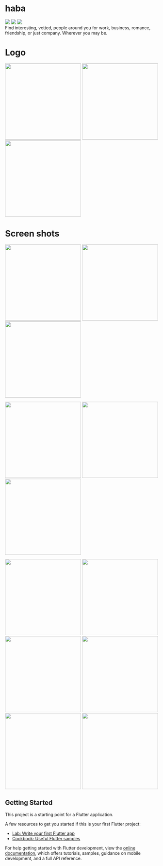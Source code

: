 # haba  
[![](https://img.shields.io/badge/Made_with-Flutter-blue?style=for-the-badge&logo=flutter)](https://flutter.dev/)
[![](https://img.shields.io/badge/Database-Supabase-teal?style=for-the-badge&logo=supabase)](https://supabase.com/ "Supabase")
[![](https://img.shields.io/badge/IDE-Android_Studio-teal?style=for-the-badge&logo=android-studio)](https://developer.android.com/studio "Android Studio")  
Find interesting, vetted, people around you for work, business, romance, friendship, or just company. Wherever you may be.  
# Logo  
<img src="https://github.com/occiandiaali/haba-flutter-project/assets/40769994/7986874d-6b58-4526-8850-6b6d4af9a5b1.jpg" height="250" width="250">
<img src="https://github.com/occiandiaali/haba-flutter-project/assets/40769994/ff9eee7f-bdaf-4ac2-9bcb-6f648df1b2c4.jpg" height="250" width="250">
<img src="https://github.com/occiandiaali/haba-flutter-project/assets/40769994/6eb4cd75-02a7-41db-83bb-e6fca6123bcf.jpg" height="250" width="250">  

# Screen shots  
<img src="https://github.com/occiandiaali/haba-flutter-project/assets/40769994/4a792008-2aa0-4c14-b8fa-9bdbf8c25b44.jpg" height="250">  <img src="https://github.com/occiandiaali/haba-flutter-project/assets/40769994/6cbd9d36-b769-425a-9f17-68964862c9f6.jpg" height="250">
<img src="https://github.com/occiandiaali/haba-flutter-project/assets/40769994/c0af138e-627a-4000-bc1a-2d525df3225c.jpg" height="250">  
  
 <img src="https://github.com/occiandiaali/haba-flutter-project/assets/40769994/6ea1c96e-0afc-4cd9-a1cb-4d2555ff7095.jpg" height="250">
<img src="https://github.com/occiandiaali/haba-flutter-project/assets/40769994/94d73464-6d0f-4145-b9fb-cf6f5beeaa8a.jpg" height="250">
<img src="https://github.com/occiandiaali/haba-flutter-project/assets/40769994/f8cf7718-b1ce-4438-9351-998e9a8f4754.jpg" height="250">  


<img src="https://github.com/occiandiaali/haba-flutter-project/assets/40769994/208c6458-3e25-4594-8c6e-132fa308f45e.jpg" height="250">  <img src="https://github.com/occiandiaali/haba-flutter-project/assets/40769994/8c285d93-0558-474f-b7cc-7275a141eae8.jpg" height="250">  <img src="https://github.com/occiandiaali/haba-flutter-project/assets/40769994/13e6868c-333b-4d87-b308-932ba58bdf5b.jpg" height="250">
<img src="https://github.com/occiandiaali/haba-flutter-project/assets/40769994/fbdbf99d-fcc1-4af8-a69e-f175c756cf99.jpg" height="250">  <img src="https://github.com/occiandiaali/haba-flutter-project/assets/40769994/8335ba14-8979-43c8-bfe2-c647bb5fa467.jpg" height="250">  <img src="https://github.com/occiandiaali/haba-flutter-project/assets/40769994/8aa90172-df5e-4190-94e3-d32fbe2fab07.jpg" height="250">

## Getting Started

This project is a starting point for a Flutter application.

A few resources to get you started if this is your first Flutter project:

- [Lab: Write your first Flutter app](https://docs.flutter.dev/get-started/codelab)
- [Cookbook: Useful Flutter samples](https://docs.flutter.dev/cookbook)

For help getting started with Flutter development, view the
[online documentation](https://docs.flutter.dev/), which offers tutorials,
samples, guidance on mobile development, and a full API reference.
